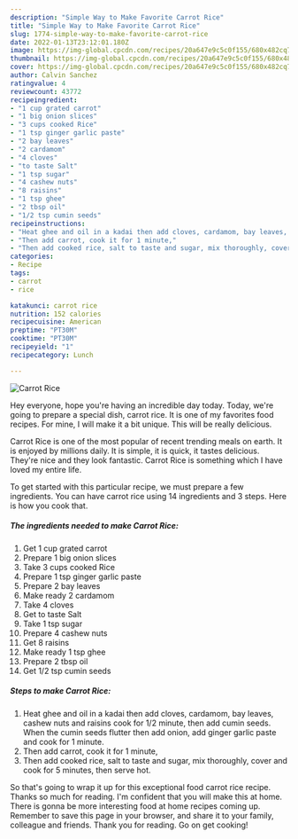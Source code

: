 ```yaml
---
description: "Simple Way to Make Favorite Carrot Rice"
title: "Simple Way to Make Favorite Carrot Rice"
slug: 1774-simple-way-to-make-favorite-carrot-rice
date: 2022-01-13T23:12:01.180Z
image: https://img-global.cpcdn.com/recipes/20a647e9c5c0f155/680x482cq70/carrot-rice-recipe-main-photo.jpg
thumbnail: https://img-global.cpcdn.com/recipes/20a647e9c5c0f155/680x482cq70/carrot-rice-recipe-main-photo.jpg
cover: https://img-global.cpcdn.com/recipes/20a647e9c5c0f155/680x482cq70/carrot-rice-recipe-main-photo.jpg
author: Calvin Sanchez
ratingvalue: 4
reviewcount: 43772
recipeingredient:
- "1 cup grated carrot"
- "1 big onion slices"
- "3 cups cooked Rice"
- "1 tsp ginger garlic paste"
- "2 bay leaves"
- "2 cardamom"
- "4 cloves"
- "to taste Salt"
- "1 tsp sugar"
- "4 cashew nuts"
- "8 raisins"
- "1 tsp ghee"
- "2 tbsp oil"
- "1/2 tsp cumin seeds"
recipeinstructions:
- "Heat ghee and oil in a kadai then add cloves, cardamom, bay leaves, cashew nuts and raisins cook for 1/2 minute, then add cumin seeds. When the cumin seeds flutter then add onion, add ginger garlic paste and cook for 1 minute."
- "Then add carrot, cook it for 1 minute,"
- "Then add cooked rice, salt to taste and sugar, mix thoroughly, cover and cook for 5 minutes, then serve hot."
categories:
- Recipe
tags:
- carrot
- rice

katakunci: carrot rice 
nutrition: 152 calories
recipecuisine: American
preptime: "PT30M"
cooktime: "PT30M"
recipeyield: "1"
recipecategory: Lunch

---
```



![Carrot Rice](https://img-global.cpcdn.com/recipes/20a647e9c5c0f155/680x482cq70/carrot-rice-recipe-main-photo.jpg)

Hey everyone, hope you're having an incredible day today. Today, we're going to prepare a special dish, carrot rice. It is one of my favorites food recipes. For mine, I will make it a bit unique. This will be really delicious.



Carrot Rice is one of the most popular of recent trending meals on earth. It is enjoyed by millions daily. It is simple, it is quick, it tastes delicious. They're nice and they look fantastic. Carrot Rice is something which I have loved my entire life.


To get started with this particular recipe, we must prepare a few ingredients. You can have carrot rice using 14 ingredients and 3 steps. Here is how you cook that.

<!--inarticleads1-->

##### The ingredients needed to make Carrot Rice:

1. Get 1 cup grated carrot
1. Prepare 1 big onion slices
1. Take 3 cups cooked Rice
1. Prepare 1 tsp ginger garlic paste
1. Prepare 2 bay leaves
1. Make ready 2 cardamom
1. Take 4 cloves
1. Get to taste Salt
1. Take 1 tsp sugar
1. Prepare 4 cashew nuts
1. Get 8 raisins
1. Make ready 1 tsp ghee
1. Prepare 2 tbsp oil
1. Get 1/2 tsp cumin seeds




<!--inarticleads2-->

##### Steps to make Carrot Rice:

1. Heat ghee and oil in a kadai then add cloves, cardamom, bay leaves, cashew nuts and raisins cook for 1/2 minute, then add cumin seeds. When the cumin seeds flutter then add onion, add ginger garlic paste and cook for 1 minute.
1. Then add carrot, cook it for 1 minute,
1. Then add cooked rice, salt to taste and sugar, mix thoroughly, cover and cook for 5 minutes, then serve hot.




So that's going to wrap it up for this exceptional food carrot rice recipe. Thanks so much for reading. I'm confident that you will make this at home. There is gonna be more interesting food at home recipes coming up. Remember to save this page in your browser, and share it to your family, colleague and friends. Thank you for reading. Go on get cooking!
